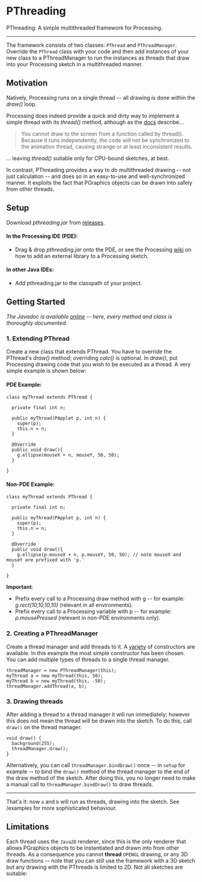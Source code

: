 # PThreading
PThreading: A simple multithreaded framework for Processing.

---

The framework consists of two classes: `PThread` and `PThreadManager`. Override the `PThread` class with your code and then add instances of your new class to a PThreadManager to run the instances as threads that draw into your Processing sketch in a multithreaded manner.

## Motivation

Natively, Processing runs on a single thread -- all drawing is done within the *draw()* loop.

Processing does indeed provide a quick and dirty way to implement a simple thread with its *thread()* method, although as the [docs](https://processing.org/reference/thread_.html) describe...

> You cannot draw to the screen from a function called by thread(). Because it runs independently, the code will not be synchronized to the animation thread, causing strange or at least inconsistent results.

... leaving *thread()* suitable only for CPU-bound sketches, at best. 

In contrast, PThreading provides a way to do multithreaded drawing -- not just calculation -- and does so in an easy-to-use and well-synchronized manner. It exploits the fact that PGraphics objects can be drawn into safely from other threads.

## Setup

Download *pthreading.jar* from [releases](https://github.com/micycle1/PThreading/releases).

#### In the Processing IDE (PDE):

* Drag & drop *pthreading.jar* onto the PDE, or see the Processing [wiki](https://github.com/processing/processing/wiki/How-to-Install-a-Contributed-Library#non-processing-libraries) on how to add an external library to a Processing sketch.

#### In other Java IDEs:
* Add pthreading.jar to the classpath of your project.

## Getting Started

*The Javadoc is available [online](https://micycle1.github.io/PThreading/pthreading/package-summary.html) -- here, every method and class is thoroughly documented.*

### 1. Extending PThread

Create a new class that extends PThread. You have to override the PThread's *draw()* method; overriding *calc()* is optional. In *draw()*, put Processing drawing code that you wish to be executed as a thread. A very simple example is shown below:

#### PDE Example:

```
class myThread extends PThread { 
  
  private final int n;
  
  public myThread(PApplet p, int n) {
    super(p);
    this.n = n;
  }
  
  @Override
  public void draw(){
    g.ellipse(mouseX + n, mouseY, 50, 50);
  }
  
}
```

#### Non-PDE Example:

```
class myThread extends PThread { 
  
  private final int n;
  
  public myThread(PApplet p, int n) {
    super(p);
    this.n = n;
  }
  
  @Override
  public void draw(){
    g.ellipse(p.mouseX + n, p.mouseY, 50, 50); // note mouseX and mouseY are prefixed with 'p.'
  }
  
}
```

**Important**: 
* Prefix every call to a Processing draw method with g -- for example: *g.rect(10,10,10,10)* (relevant in all environments).
* Prefix every call to a Processing variable with p -- for example: *p.mousePressed* (relevant in non-PDE environments only).

### 2. Creating a PThreadManager
Create a thread manager and add threads to it. A [variety](micycle1.github.io/PThreading/pthreading/PThreadManager.html) of constructors are available. In this example the most simple constructor has been chosen. You can add multiple types of threads to a single thread manager.

```
threadManager = new PThreadManager(this);
myThread a = new myThread(this, 50);
myThread b = new myThread(this, -50);
threadManager.addThread(a, b);
```

### 3. Drawing threads
After adding a thread to a thread manager it will run immediately; however this does not mean the thread will be drawn into the sketch. To do this, call `draw()` on the thread manager.

```
void draw() {
  background(255);
  threadManager.draw();
}
```

Alternatively, you can call `threadManager.bindDraw()` once -- in `setup` for example -- to bind the `draw()` method of the thread manager to the end of the draw method of the sketch. After doing this, you no longer need to make a manual call to `threadManager.bindDraw()` to draw threads.

---

That's it: now `a` and `b` will run as threads, drawing into the sketch. See /examples for more sophisticated behaviour.

## Limitations
Each thread uses the `Java2D` renderer, since this is the only renderer that allows PGraphics objects to be instantiated and drawn into from other threads. As a consequence you cannot **thread** `OPENGL` drawing, or any 3D draw functions -- note that you can still use the framework with a 3D sketch but any drawing with the PThreads is limited to 2D.
Not all sketches are suitable:
